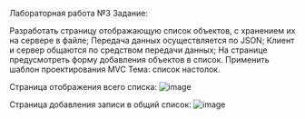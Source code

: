 Лабораторная работа №3
Задание:

Разработать страницу отображающую список объектов, с хранением их на сервере в файле;
Передача данных осуществляется по JSON;
Клиент и сервер общаются по средством передачи данных;
На странице предусмотреть форму добавления объектов в список.
Применить шаблон проектирования MVC
Тема: список настолок.

Страница отображения всего списка:
![image](https://github.com/DokutahShikikan/laba3OOP/assets/124569209/3c4dd662-9f2c-456c-aa1e-868ee9f728c7)

Страница добавления записи в общий список:
![image](https://github.com/DokutahShikikan/laba3OOP/assets/124569209/fc0635c5-24ec-4af8-bfa6-89b6f1c8dabf)

